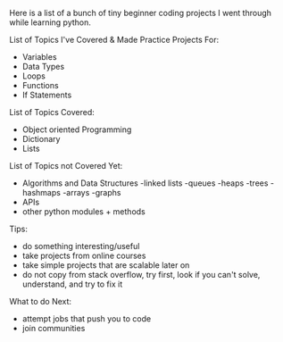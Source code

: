 Here is a list of a bunch of tiny beginner coding projects I went through while learning python.

List of Topics I've Covered & Made Practice Projects For:
- Variables
- Data Types
- Loops
- Functions
- If Statements

List of Topics Covered:
- Object oriented Programming
- Dictionary
- Lists

List of Topics not Covered Yet:
- Algorithms and Data Structures
   -linked lists
   -queues
   -heaps
   -trees
   -hashmaps
   -arrays
   -graphs
- APIs
- other python modules + methods

Tips:
- do something interesting/useful
- take projects from online courses
- take simple projects that are scalable later on
- do not copy from stack overflow, try first, look if you can't solve, understand, and try to fix it

What to do Next:
- attempt jobs that push you to code
- join communities
